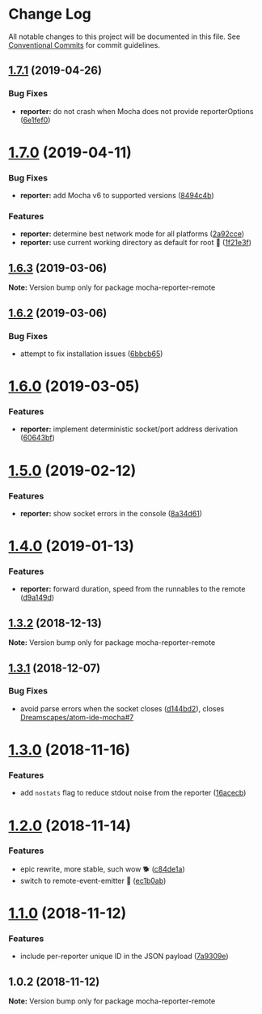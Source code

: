 # Change Log

All notable changes to this project will be documented in this file.
See [Conventional Commits](https://conventionalcommits.org) for commit guidelines.

## [1.7.1](https://github.com/Dreamscapes/atom-ide-mocha-core/compare/mocha-reporter-remote@1.7.0...mocha-reporter-remote@1.7.1) (2019-04-26)


### Bug Fixes

* **reporter:** do not crash when Mocha does not provide reporterOptions ([6e1fef0](https://github.com/Dreamscapes/atom-ide-mocha-core/commit/6e1fef0))





# [1.7.0](https://github.com/Dreamscapes/atom-ide-mocha-core/compare/mocha-reporter-remote@1.6.3...mocha-reporter-remote@1.7.0) (2019-04-11)


### Bug Fixes

* **reporter:** add Mocha v6 to supported versions ([8494c4b](https://github.com/Dreamscapes/atom-ide-mocha-core/commit/8494c4b))


### Features

* **reporter:** determine best network mode for all platforms ([2a92cce](https://github.com/Dreamscapes/atom-ide-mocha-core/commit/2a92cce))
* **reporter:** use current working directory as default for root 🚀 ([1f21e3f](https://github.com/Dreamscapes/atom-ide-mocha-core/commit/1f21e3f))





## [1.6.3](https://github.com/Dreamscapes/atom-ide-mocha-core/compare/mocha-reporter-remote@1.6.2...mocha-reporter-remote@1.6.3) (2019-03-06)

**Note:** Version bump only for package mocha-reporter-remote





## [1.6.2](https://github.com/Dreamscapes/atom-ide-mocha-core/compare/mocha-reporter-remote@1.6.0...mocha-reporter-remote@1.6.2) (2019-03-06)


### Bug Fixes

* attempt to fix installation issues ([6bbcb65](https://github.com/Dreamscapes/atom-ide-mocha-core/commit/6bbcb65))





# [1.6.0](https://github.com/Dreamscapes/atom-ide-mocha-core/compare/mocha-reporter-remote@1.5.0...mocha-reporter-remote@1.6.0) (2019-03-05)


### Features

* **reporter:** implement deterministic socket/port address derivation ([60643bf](https://github.com/Dreamscapes/atom-ide-mocha-core/commit/60643bf))





# [1.5.0](https://github.com/Dreamscapes/atom-ide-mocha-core/compare/mocha-reporter-remote@1.4.0...mocha-reporter-remote@1.5.0) (2019-02-12)


### Features

* **reporter:** show socket errors in the console ([8a34d61](https://github.com/Dreamscapes/atom-ide-mocha-core/commit/8a34d61))





# [1.4.0](https://github.com/Dreamscapes/atom-ide-mocha-core/compare/mocha-reporter-remote@1.3.2...mocha-reporter-remote@1.4.0) (2019-01-13)


### Features

* **reporter:** forward duration, speed from the runnables to the remote ([d9a149d](https://github.com/Dreamscapes/atom-ide-mocha-core/commit/d9a149d))





## [1.3.2](https://github.com/Dreamscapes/atom-ide-mocha-core/compare/mocha-reporter-remote@1.3.1...mocha-reporter-remote@1.3.2) (2018-12-13)

**Note:** Version bump only for package mocha-reporter-remote





## [1.3.1](https://github.com/Dreamscapes/atom-ide-mocha-core/compare/mocha-reporter-remote@1.3.0...mocha-reporter-remote@1.3.1) (2018-12-07)


### Bug Fixes

* avoid parse errors when the socket closes ([d144bd2](https://github.com/Dreamscapes/atom-ide-mocha-core/commit/d144bd2)), closes [Dreamscapes/atom-ide-mocha#7](https://github.com/Dreamscapes/atom-ide-mocha/issues/7)





# [1.3.0](https://github.com/Dreamscapes/atom-ide-mocha-core/compare/mocha-reporter-remote@1.2.0...mocha-reporter-remote@1.3.0) (2018-11-16)


### Features

* add `nostats` flag to reduce stdout noise from the reporter ([16acecb](https://github.com/Dreamscapes/atom-ide-mocha-core/commit/16acecb))





# [1.2.0](https://github.com/Dreamscapes/atom-ide-mocha-core/compare/mocha-reporter-remote@1.1.0...mocha-reporter-remote@1.2.0) (2018-11-14)


### Features

* epic rewrite, more stable, such wow 🐕 ([c84de1a](https://github.com/Dreamscapes/atom-ide-mocha-core/commit/c84de1a))
* switch to remote-event-emitter 🚀 ([ec1b0ab](https://github.com/Dreamscapes/atom-ide-mocha-core/commit/ec1b0ab))





# [1.1.0](https://github.com/Dreamscapes/atom-ide-mocha-core/compare/mocha-reporter-remote@1.0.2...mocha-reporter-remote@1.1.0) (2018-11-12)


### Features

* include per-reporter unique ID in the JSON payload ([7a9309e](https://github.com/Dreamscapes/atom-ide-mocha-core/commit/7a9309e))





## 1.0.2 (2018-11-12)

**Note:** Version bump only for package mocha-reporter-remote
